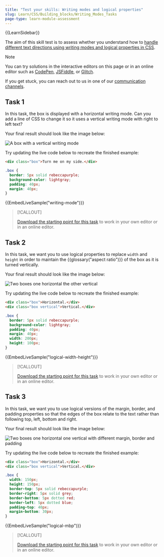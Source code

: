 ```yaml
---
title: "Test your skills: Writing modes and logical properties"
slug: Learn/CSS/Building_blocks/Writing_Modes_Tasks
page-type: learn-module-assessment
---
```


{{LearnSidebar}}

The aim of this skill test is to assess whether you understand how to [handle different text directions using writing modes and logical properties in CSS](/en-US/docs/Learn/CSS/Building_blocks/Handling_different_text_directions).

> [!NOTE]
> You can try solutions in the interactive editors on this page or in an online editor such as [CodePen](https://codepen.io/), [JSFiddle](https://jsfiddle.net/), or [Glitch](https://glitch.com/).
>
> If you get stuck, you can reach out to us in one of our [communication channels](/en-US/docs/MDN/Community/Communication_channels).

## Task 1

In this task, the box is displayed with a horizontal writing mode. Can you add a line of CSS to change it so it uses a vertical writing mode with right to left text?

Your final result should look like the image below:

![A box with a vertical writing mode](mdn-writing-modes1.png)

Try updating the live code below to recreate the finished example:

```html live-sample___writing-mode
<div class="box">Turn me on my side.</div>
```

```css live-sample___writing-mode
.box {
  border: 5px solid rebeccapurple;
  background-color: lightgray;
  padding: 40px;
  margin: 40px;
}
```

{{EmbedLiveSample("writing-mode")}}

> [!CALLOUT]
>
> [Download the starting point for this task](https://github.com/mdn/css-examples/blob/main/learn/tasks/writing-modes/writing-mode-download.html) to work in your own editor or in an online editor.

## Task 2

In this task, we want you to use logical properties to replace `width` and `height` in order to maintain the {{glossary("aspect ratio")}} of the box as it is turned vertically.

Your final result should look like the image below:

![Two boxes one horizontal the other vertical](mdn-writing-modes2.png)

Try updating the live code below to recreate the finished example:

```html live-sample___logical-width-height
<div class="box">Horizontal.</div>
<div class="box vertical">Vertical.</div>
```

```css live-sample___logical-width-height
.box {
  border: 5px solid rebeccapurple;
  background-color: lightgray;
  padding: 40px;
  margin: 40px;
  width: 200px;
  height: 100px;
}
```

{{EmbedLiveSample("logical-width-height")}}

> [!CALLOUT]
>
> [Download the starting point for this task](https://github.com/mdn/css-examples/blob/main/learn/tasks/writing-modes/logical-width-height-download.html) to work in your own editor or in an online editor.

## Task 3

In this task, we want you to use logical versions of the margin, border, and padding properties so that the edges of the box relate to the text rather than following top, left, bottom and right.

Your final result should look like the image below:

![Two boxes one horizontal one vertical with different margin, border and padding](mdn-writing-modes3.png)

Try updating the live code below to recreate the finished example:

```html live-sample___logical-mbp
<div class="box">Horizontal.</div>
<div class="box vertical">Vertical.</div>
```

```css live-sample___logical-mbp
.box {
  width: 150px;
  height: 150px;
  border-top: 5px solid rebeccapurple;
  border-right: 5px solid grey;
  border-bottom: 5px dotted red;
  border-left: 5px dotted blue;
  padding-top: 40px;
  margin-bottom: 30px;
}
```

{{EmbedLiveSample("logical-mbp")}}

> [!CALLOUT]
>
> [Download the starting point for this task](https://github.com/mdn/css-examples/blob/main/learn/tasks/writing-modes/logical-mbp-download.html) to work in your own editor or in an online editor.
